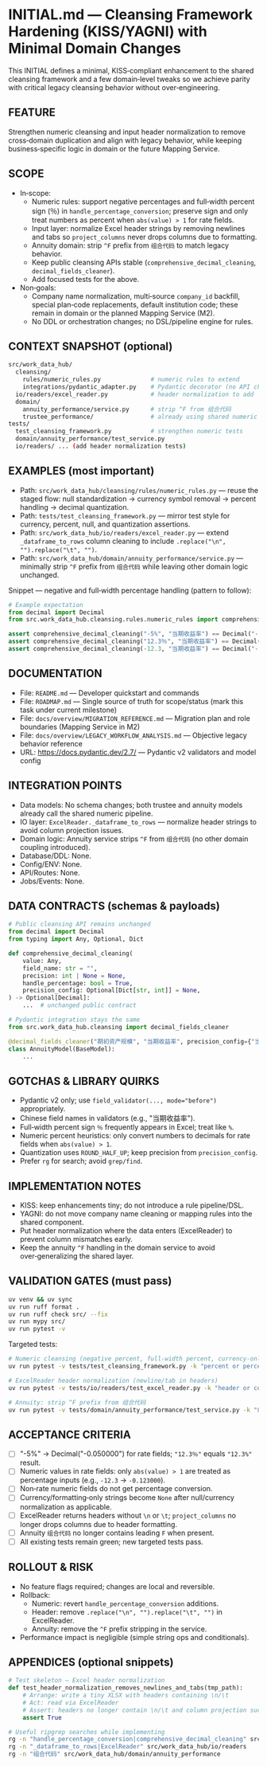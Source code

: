 # INITIAL.md — Cleansing Framework Hardening (KISS/YAGNI) with Minimal Domain Changes

This INITIAL defines a minimal, KISS‑compliant enhancement to the shared cleansing framework and a few domain‑level tweaks so we achieve parity with critical legacy cleansing behavior without over‑engineering.

## FEATURE
Strengthen numeric cleansing and input header normalization to remove cross‑domain duplication and align with legacy behavior, while keeping business‑specific logic in domain or the future Mapping Service.

## SCOPE
- In‑scope:
  - Numeric rules: support negative percentages and full‑width percent sign (％) in `handle_percentage_conversion`; preserve sign and only treat numbers as percent when `abs(value) > 1` for rate fields.
  - Input layer: normalize Excel header strings by removing newlines and tabs so `project_columns` never drops columns due to formatting.
  - Annuity domain: strip `^F` prefix from `组合代码` to match legacy behavior.
  - Keep public cleansing APIs stable (`comprehensive_decimal_cleaning`, `decimal_fields_cleaner`).
  - Add focused tests for the above.
- Non‑goals:
  - Company name normalization, multi‑source `company_id` backfill, special plan‑code replacements, default institution code; these remain in domain or the planned Mapping Service (M2).
  - No DDL or orchestration changes; no DSL/pipeline engine for rules.

## CONTEXT SNAPSHOT (optional)
```bash
src/work_data_hub/
  cleansing/
    rules/numeric_rules.py              # numeric rules to extend
    integrations/pydantic_adapter.py    # Pydantic decorator (no API change)
  io/readers/excel_reader.py            # header normalization to add
  domain/
    annuity_performance/service.py      # strip ^F from 组合代码
    trustee_performance/                # already using shared numeric rules
tests/
  test_cleansing_framework.py           # strengthen numeric tests
  domain/annuity_performance/test_service.py
  io/readers/ ... (add header normalization tests)
```

## EXAMPLES (most important)
- Path: `src/work_data_hub/cleansing/rules/numeric_rules.py` — reuse the staged flow: null standardization → currency symbol removal → percent handling → decimal quantization.
- Path: `tests/test_cleansing_framework.py` — mirror test style for currency, percent, null, and quantization assertions.
- Path: `src/work_data_hub/io/readers/excel_reader.py` — extend `_dataframe_to_rows` column cleaning to include `.replace("\n", "").replace("\t", "")`.
- Path: `src/work_data_hub/domain/annuity_performance/service.py` — minimally strip `^F` prefix from `组合代码` while leaving other domain logic unchanged.

Snippet — negative and full‑width percentage handling (pattern to follow):
```python
# Example expectation
from decimal import Decimal
from src.work_data_hub.cleansing.rules.numeric_rules import comprehensive_decimal_cleaning

assert comprehensive_decimal_cleaning("-5%", "当期收益率") == Decimal("-0.050000")
assert comprehensive_decimal_cleaning("12.3％", "当期收益率") == Decimal("0.123000")
assert comprehensive_decimal_cleaning(-12.3, "当期收益率") == Decimal("-0.123000")
```

## DOCUMENTATION
- File: `README.md` — Developer quickstart and commands
- File: `ROADMAP.md` — Single source of truth for scope/status (mark this task under current milestone)
- File: `docs/overview/MIGRATION_REFERENCE.md` — Migration plan and role boundaries (Mapping Service in M2)
- File: `docs/overview/LEGACY_WORKFLOW_ANALYSIS.md` — Objective legacy behavior reference
- URL: https://docs.pydantic.dev/2.7/ — Pydantic v2 validators and model config

## INTEGRATION POINTS
- Data models: No schema changes; both trustee and annuity models already call the shared numeric pipeline.
- IO layer: `ExcelReader._dataframe_to_rows` — normalize header strings to avoid column projection issues.
- Domain logic: Annuity service strips `^F` from `组合代码` (no other domain coupling introduced).
- Database/DDL: None.
- Config/ENV: None.
- API/Routes: None.
- Jobs/Events: None.

## DATA CONTRACTS (schemas & payloads)
```python
# Public cleansing API remains unchanged
from decimal import Decimal
from typing import Any, Optional, Dict

def comprehensive_decimal_cleaning(
    value: Any,
    field_name: str = "",
    precision: int | None = None,
    handle_percentage: bool = True,
    precision_config: Optional[Dict[str, int]] = None,
) -> Optional[Decimal]:
    ...  # unchanged public contract
```

```python
# Pydantic integration stays the same
from src.work_data_hub.cleansing import decimal_fields_cleaner

@decimal_fields_cleaner("期初资产规模", "当期收益率", precision_config={"当期收益率": 6, "期初资产规模": 4})
class AnnuityModel(BaseModel):
    ...
```

## GOTCHAS & LIBRARY QUIRKS
- Pydantic v2 only; use `field_validator(..., mode="before")` appropriately.
- Chinese field names in validators (e.g., "当期收益率").
- Full‑width percent sign `％` frequently appears in Excel; treat like `%`.
- Numeric percent heuristics: only convert numbers to decimals for rate fields when `abs(value) > 1`.
- Quantization uses `ROUND_HALF_UP`; keep precision from `precision_config`.
- Prefer `rg` for search; avoid `grep/find`.

## IMPLEMENTATION NOTES
- KISS: keep enhancements tiny; do not introduce a rule pipeline/DSL.
- YAGNI: do not move company name cleaning or mapping rules into the shared component.
- Put header normalization where the data enters (ExcelReader) to prevent column mismatches early.
- Keep the annuity `^F` handling in the domain service to avoid over‑generalizing the shared layer.

## VALIDATION GATES (must pass)
```bash
uv venv && uv sync
uv run ruff format .
uv run ruff check src/ --fix
uv run mypy src/
uv run pytest -v
```

Targeted tests:
```bash
# Numeric cleansing (negative percent, full‑width percent, currency‑only -> None)
uv run pytest -v tests/test_cleansing_framework.py -k "percent or percentage or currency"

# ExcelReader header normalization (newline/tab in headers)
uv run pytest -v tests/io/readers/test_excel_reader.py -k "header or column or newline or tab"

# Annuity: strip ^F prefix from 组合代码
uv run pytest -v tests/domain/annuity_performance/test_service.py -k "组合代码 or portfolio or prefix"
```

## ACCEPTANCE CRITERIA
- [ ] "-5%" → Decimal("-0.050000") for rate fields; `"12.3％"` equals `"12.3%"` result.
- [ ] Numeric values in rate fields: only `abs(value) > 1` are treated as percentage inputs (e.g., `-12.3` → `-0.123000`).
- [ ] Non‑rate numeric fields do not get percentage conversion.
- [ ] Currency/formatting‑only strings become `None` after null/currency normalization as applicable.
- [ ] ExcelReader returns headers without `\n` or `\t`; `project_columns` no longer drops columns due to header formatting.
- [ ] Annuity `组合代码` no longer contains leading `F` when present.
- [ ] All existing tests remain green; new targeted tests pass.

## ROLLOUT & RISK
- No feature flags required; changes are local and reversible.
- Rollback:
  - Numeric: revert `handle_percentage_conversion` additions.
  - Header: remove `.replace("\n", "").replace("\t", "")` in ExcelReader.
  - Annuity: remove the `^F` prefix stripping in the service.
- Performance impact is negligible (simple string ops and conditionals).

## APPENDICES (optional snippets)
```python
# Test skeleton — Excel header normalization
def test_header_normalization_removes_newlines_and_tabs(tmp_path):
    # Arrange: write a tiny XLSX with headers containing \n/\t
    # Act: read via ExcelReader
    # Assert: headers no longer contain \n/\t and column projection succeeds
    assert True
```

```bash
# Useful ripgrep searches while implementing
rg -n "handle_percentage_conversion|comprehensive_decimal_cleaning" src/
rg -n "_dataframe_to_rows|ExcelReader" src/work_data_hub/io/readers
rg -n "组合代码" src/work_data_hub/domain/annuity_performance
```

